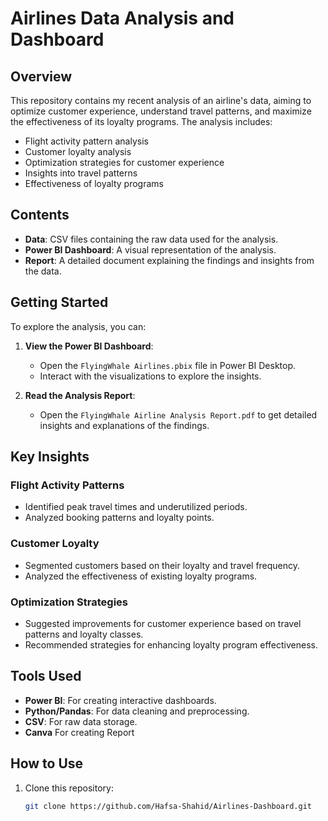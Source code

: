 # Airlines Data Analysis and Dashboard

## Overview

This repository contains my recent analysis of an airline's data, aiming to optimize customer experience, understand travel patterns, and maximize the effectiveness of its loyalty programs. The analysis includes:

- Flight activity pattern analysis
- Customer loyalty analysis
- Optimization strategies for customer experience
- Insights into travel patterns
- Effectiveness of loyalty programs

## Contents

- **Data**: CSV files containing the raw data used for the analysis.
- **Power BI Dashboard**: A visual representation of the analysis.
- **Report**: A detailed document explaining the findings and insights from the data.

## Getting Started

To explore the analysis, you can:

1. **View the Power BI Dashboard**:
   - Open the `FlyingWhale Airlines.pbix` file in Power BI Desktop.
   - Interact with the visualizations to explore the insights.

2. **Read the Analysis Report**:
   - Open the `FlyingWhale Airline Analysis Report.pdf` to get detailed insights and explanations of the findings.

## Key Insights

### Flight Activity Patterns

- Identified peak travel times and underutilized periods.
- Analyzed booking patterns and loyalty points.

### Customer Loyalty

- Segmented customers based on their loyalty and travel frequency.
- Analyzed the effectiveness of existing loyalty programs.

### Optimization Strategies

- Suggested improvements for customer experience based on travel patterns and loyalty classes.
- Recommended strategies for enhancing loyalty program effectiveness.

## Tools Used

- **Power BI**: For creating interactive dashboards.
- **Python/Pandas**: For data cleaning and preprocessing.
- **CSV**: For raw data storage.
- **Canva** For creating Report

## How to Use

1. Clone this repository:
   ```bash
   git clone https://github.com/Hafsa-Shahid/Airlines-Dashboard.git
